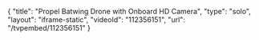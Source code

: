 {
    "title": "Propel Batwing Drone with Onboard HD Camera",
    "type": "solo",
    "layout": "iframe-static",
    "videoId": "112356151",
    "url": "\/tvpembed\/112356151"
}